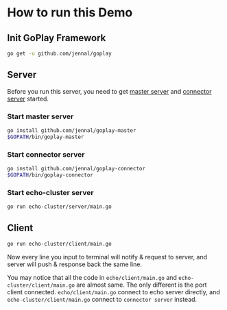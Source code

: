# How to run this Demo

## Init GoPlay Framework

```bash
go get -u github.com/jennal/goplay
```

## Server

Before you run this server, you need to get [master server](https://github.com/Jennal/goplay-master) and [connector server](https://github.com/Jennal/goplay-connector) started.

### Start master server

```bash
go install github.com/jennal/goplay-master
$GOPATH/bin/goplay-master
```

### Start connector server

```bash
go install github.com/jennal/goplay-connector
$GOPATH/bin/goplay-connector
```

### Start echo-cluster server

```bash
go run echo-cluster/server/main.go
```

## Client

```bash
go run echo-cluster/client/main.go
```

Now every line you input to terminal will notify & request to server, and server will push & response back the same line.

You may notice that all the code in `echo/client/main.go` and `echo-cluster/client/main.go` are almost same. The only different is the port client connected. `echo/client/main.go` connect to echo server directly, and `echo-cluster/client/main.go` connect to `connector server` instead.